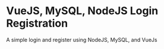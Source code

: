 # VueJS, MySQL, NodeJS Login Registration
A simple login and register using NodeJS, MySQL, and VueJs
